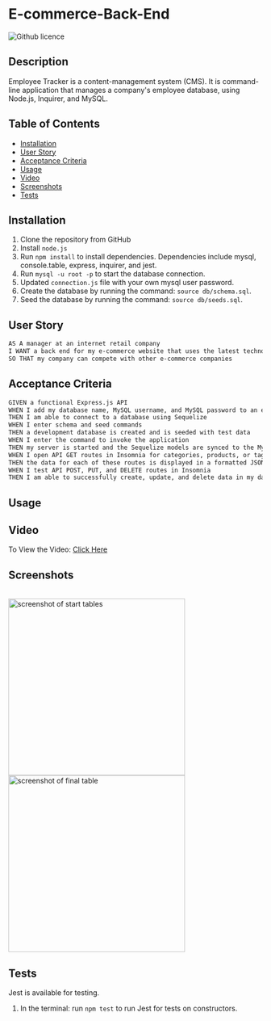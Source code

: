 # E-commerce-Back-End


![Github licence](http://img.shields.io/badge/license-MIT-blue.svg)

## Description 
Employee Tracker is a content-management system (CMS). It is command-line application that manages a company's employee database, using Node.js, Inquirer, and MySQL.



## Table of Contents
* [Installation](#installation)
* [User Story](#user-story)
* [Acceptance Criteria](#acceptance-criteria)
* [Usage](#usage)
* [Video](#video)
* [Screenshots](#screenshots)
* [Tests](#tests)



## Installation 

1. Clone the repository from GitHub
1. Install `node.js`
1. Run `npm install` to install dependencies. Dependencies include mysql, console.table, express, inquirer, and jest.
1. Run `mysql -u root -p` to start the database connection. 
1. Updated `connection.js` file with your own mysql user password. 
1. Create the database by running the command: `source db/schema.sql`.
1. Seed the database by running the command: `source db/seeds.sql`.

 
## User Story

```md
AS A manager at an internet retail company
I WANT a back end for my e-commerce website that uses the latest technologies
SO THAT my company can compete with other e-commerce companies
```

## Acceptance Criteria

```md
GIVEN a functional Express.js API
WHEN I add my database name, MySQL username, and MySQL password to an environment variable file
THEN I am able to connect to a database using Sequelize
WHEN I enter schema and seed commands
THEN a development database is created and is seeded with test data
WHEN I enter the command to invoke the application
THEN my server is started and the Sequelize models are synced to the MySQL database
WHEN I open API GET routes in Insomnia for categories, products, or tags
THEN the data for each of these routes is displayed in a formatted JSON
WHEN I test API POST, PUT, and DELETE routes in Insomnia
THEN I am able to successfully create, update, and delete data in my database

```

## Usage


## Video
<p>To View the Video: <a href="https://drive.google.com/file/d/1OAsHK8kMjZYHA3-vMOgguSBajjdZIB1X/view?usp=sharing"> Click Here</a></p>



## Screenshots
<br><img src="./assets/Screen1.png" alt="screenshot of start tables" width="350"/>
<br><img src="./assets/Screen2.png" alt="screenshot of final table" width="350"/>


## Tests 
Jest is available for testing. 
1. In the terminal: run `npm test` to run Jest for tests on constructors.








